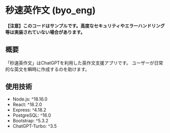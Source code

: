 # 秒速英作文 (byo_eng)
#### 【注意】このコードはサンプルです。高度なセキュリティやエラーハンドリング等は実装されていない場合があります。
## 概要
「秒速英作文」はChatGPTを利用した英作文支援アプリです。
ユーザーが日常的な英文を瞬時に作成するのを助けます。

## 使用技術
- Node.js: ^18.16.0
- React: ^18.2.0
- Express: ^4.18.2
- PostgreSQL: ^16.0
- Bootstrap: ^5.3.2
- ChatGPT-Turbo: ^3.5
